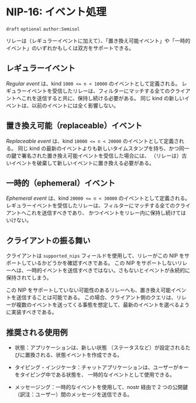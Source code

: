 # NIP-16: イベント処理

`draft` `optional` `author:Semisol`

リレーは（レギュラーイベントに加えて）、「置き換え可能イベント」や「一時的イベント」のいずれかもしくは双方をサポートできる。

## レギュラーイベント

*Regular event* は、kind `1000 <= n < 10000` のイベントとして定義される。
レギュラーイベントを受信したリレーは、フィルターにマッチする全てのクライアントへこれを送信すると共に、保持し続ける必要がある。
同じ kind の新しいイベントは、以前のイベントには全く影響しない。

## 置き換え可能（replaceable）イベント

*Replaceable event* は、kind `10000 <= n < 20000` のイベントとして定義される。
同じ kind の最新のイベントよりも新しいタイムスタンプを持ち、かつ同一の鍵で署名された置き換え可能イベントを受信した場合には、
（リレーは）古いイベントを破棄して新しいイベントに置き換える必要がある。

## 一時的（ephemeral）イベント

*Ephemeral event* は、kind `20000 <= n < 30000` のイベントとして定義される。
レギュラーイベントを受信したリレーは、フィルターにマッチする全てのクライアントへこれを送信すべきであり、
かつイベントをリレー内に保持し続けてはいけない。

## クライアントの振る舞い

クライアントは `supported_nips` フィールドを使用して、リレーがこの NIP をサポートしているかどうかを確認すべきである。
この NIP をサポートしないリレーへは、一時的イベントを送信すべきではない。さもないとイベントが永続的に保持されてしまう。

この NIP をサポートしていない可能性のあるリレーへも、置き換え可能イベントを送信することは可能である。
この場合、クライアント側のクエリは、リレーが複数のイベントを送ってくる事態を想定して、最新のイベントを選べるように実装すべきである。

## 推奨される使用例

* 状態：アプリケーションは、新しい状態 （ステータスなど）が設定されるたびに置換される、状態イベントを作成できる。

* タイピング・インジケータ：チャットアプリケーションは、ユーザーがキーをタイピング中である状態を、
一時的なイベントとして使用できる。

* メッセージング：一時的なイベントを使用して、nostr 経由で 2 つの公開鍵（訳注：ユーザー）間のメッセージを送信できる。

